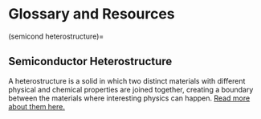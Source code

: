 # Glossary and Resources

(semicond heterostructure)=
## Semiconductor Heterostructure
A heterostructure is a solid in which two distinct materials with different physical and chemical properties are joined together, creating a boundary between the materials where interesting physics can happen. [Read more about them here.](https://link.springer.com/article/10.1557/s43577-021-00147-8#Sec2)
